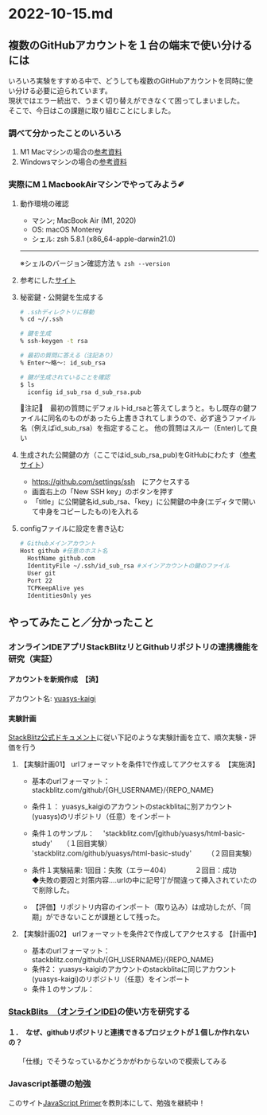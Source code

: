 # 2022-10-15.md

## 複数のGitHubアカウントを１台の端末で使い分けるには

いろいろ実験をすすめる中で、どうしても複数のGitHubアカウントを同時に使い分ける必要に迫られています。  
現状ではエラー続出で、うまく切り替えができなくて困ってしまいました。  
そこで、今日はこの課題に取り組むことにしました。

### 調べて分かったことのいろいろ

1. M1 Macマシンの場合の[参考資料](https://zenn.dev/taichifukumoto/articles/how-to-use-multiple-github-accounts)
1. Windowsマシンの場合の[参考資料](https://tanacio.com/how-to-use-multiple-github-accounts/)

### 実際にM１MacbookAirマシンでやってみよう✐

1. 動作環境の確認
   - マシン; MacBook Air (M1, 2020)
   - OS: macOS Monterey  
   - シェル: zsh 5.8.1 (x86_64-apple-darwin21.0)
   ---
   ※シェルのバージョン確認方法  ``` % zsh --version ```
2. 参考にした[サイト](https://zenn.dev/taichifukumoto/articles/how-to-use-multiple-github-accounts)
3. 秘密鍵・公開鍵を生成する

    ```zsh
    # .sshディレクトリに移動
    % cd ~//.ssh

    # 鍵を生成
    % ssh-keygen -t rsa

    # 最初の質問に答える（注記あり）
    % Enter〜略〜: id_sub_rsa

    # 鍵が生成されていることを確認
    $ ls
      iconfig id_sub_rsa d_sub_rsa.pub
    ```

    🐯注記🐯　最初の質問にデフォルトid_rsaと答えてしまうと。もし既存の鍵ファイルに同名のものがあったら上書きされてしまうので、必ず違うファイル名（例えばid_sub_rsa）を指定すること。
    他の質問はスルー（Enter)して良い
4. 生成された公開鍵の方（ここではid_sub_rsa_pub)をGitHubにわたす（[参考サイト](https://qiita.com/shizuma/items/2b2f873a0034839e47ce)）

    - <https://github.com/settings/ssh>　にアクセスする
    - 画面右上の「New SSH key」のボタンを押す
    - 「title」に公開鍵名id_sub_rsa、「key」に公開鍵の中身(エディタで開いて中身をコピーしたもの)を入れる
5. configファイルに設定を書き込む

    ```zsh
    # Githubメインアカウント
    Host github #任意のホスト名
      HostName github.com
      IdentityFile ~/.ssh/id_sub_rsa #メインアカウントの鍵のファイル
      User git
      Port 22
      TCPKeepAlive yes
      IdentitiesOnly yes

    ```

## やってみたこと／分かったこと  

### オンラインIDEアプリStackBlitzリとGithubリポジトリの連携機能を研究（実証）

#### アカウントを新規作成　【済】  

  アカウント名: [yuasys-kaigi](https://github.com/yuasys-kaigi/)
  
#### 実験計画  

[StackBlitz公式ドキュメント](https://developer.stackblitz.com/)に従い下記のような実験計画を立て、順次実験・評価を行う  
  
  1. 【実験計画01】 urlフォーマットを条件1で作成してアクセスする　【実施済】  
      - 基本のurlフォーマット：　stackblitz.com/github/{GH_USERNAME}/{REPO_NAME}
      - 条件１： yuasys_kaigiのアカウントのstackblitaに別アカウント(yuasys)のリポジトリ（任意）をインポート  
      - 条件１のサンプル：　 
       'stackblitz.com/[github/yuasys/html-basic-study'　　（１回目実験）  
        'stackblitz.com/github/yuasys/html-basic-study'　　 （２回目実験）

      - 条件１実験結果:
        1回目：失敗（エラー404）　　　　２回目：成功  
        ◆失敗の要因と対策内容‥‥urlの中に記号']'が間違って挿入されていたので削除した。

      - 【評価】リポジトリ内容のインポート（取り込み）は成功したが、「同期」ができないことが課題として残った。

  1. 【実験計画02】 urlフォーマットを条件2で作成してアクセスする 【計画中】
      - 基本のurlフォーマット：　stackblitz.com/github/{GH_USERNAME}/{REPO_NAME}
      - 条件2： yuasys-kaigiのアカウントのstackblitaに同じアカウント(yuasys-kaigi)のリポジトリ（任意）をインポート
      - 条件１のサンプル：　 

### [StackBlits　（オンラインIDE)](https://stackblitz.com/)の使い方を研究する  

#### １．　なぜ、githubリポジトリと連携できるプロジェクトが１個しか作れないの？  

　　「仕様」でそうなっているかどうかがわからないので模索してみる  

### Javascript基礎の勉強  

このサイト[JavaScript Primer](https://jsprimer.net/)を教則本にして、勉強を継続中！
